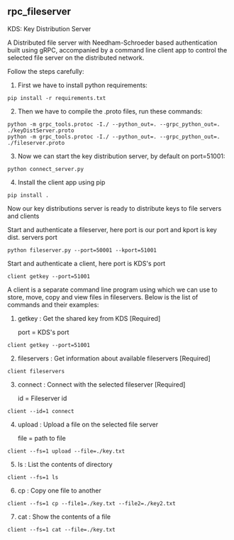 ## rpc_fileserver

KDS: Key Distribution Server

A Distributed file server with Needham-Schroeder based authentication built using gRPC, accompanied by a command line client app to control the selected file server on the distributed network.

Follow the steps carefully:

1. First we have to install python requirements:
```
pip install -r requirements.txt
```
2. Then we have to compile the .proto files, run these commands:
```
python -m grpc_tools.protoc -I./ --python_out=. --grpc_python_out=. ./keyDistServer.proto
python -m grpc_tools.protoc -I./ --python_out=. --grpc_python_out=. ./fileserver.proto
```
3. Now we can start the key distribution server, by default on port=51001:
```
python connect_server.py
```
4. Install the client app using pip
```
pip install .
```

Now our key distributions server is ready to distribute keys to file servers and clients

Start and authenticate a fileserver, here port is our port and kport is key dist. servers port
```
python fileserver.py --port=50001 --kport=51001
```

Start and authenticate a client, here port is KDS's port
```
client getkey --port=51001
```

A client is a separate command line program using which we can use to store, move, copy and view files in fileservers. Below is the list of commands and their examples:

1. getkey : Get the shared key from KDS [Required]

    port = KDS's port
```
client getkey --port=51001
```
2. fileservers : Get information about available fileservers [Required]
    
```
client fileservers
```
3. connect : Connect with the selected fileserver [Required]
    
    id = Fileserver id
```
client --id=1 connect
```
4. upload : Upload a file on the selected file server

    file = path to file
```
client --fs=1 upload --file=./key.txt
```
5. ls : List the contents of directory 
```
client --fs=1 ls
```
6. cp : Copy one file to another
```
client --fs=1 cp --file1=./key.txt --file2=./key2.txt
```
7. cat : Show the contents of a file
```
client --fs=1 cat --file=./key.txt
```